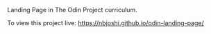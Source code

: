 Landing Page in The Odin Project curriculum.

To view this project live:
https://nbjoshi.github.io/odin-landing-page/
